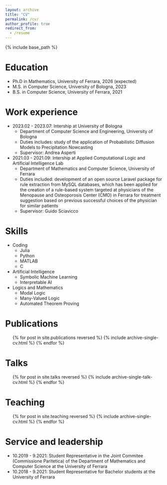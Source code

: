 ```yaml
---
layout: archive
title: "CV"
permalink: /cv/
author_profile: true
redirect_from:
  - /resume
---
```


{% include base_path %}

Education
======
* Ph.D in Mathematics, University of Ferrara, 2026 (expected)
* M.S. in Computer Science, University of Bologna, 2023
* B.S. in Computer Science, University of Ferrara, 2021

Work experience
======
* 2023.02 - 2023.07: Intership at University of Bologna
  * Department of Computer Science and Engineering, University of Bologna
  * Duties includes: study of the application of Probabilistic Diffusion Models to
    Precipitation Nowcasting
  * Supervisor: Andrea Asperti
* 2021.03 - 2021.09: Intership at Applied Computational Logic and Artificial Intelligence
  Lab
  * Department of Mathematics and Computer Science, University of Ferrara
  * Duties included: development of an open source Laravel package for rule extraction from
    MySQL databases, which has been applied for the creation of a rule-based system targeted
    at physicians of the Menopause and Osteoporosis Center (CMO) in Ferrara for treatment
    suggestion based on previous successful choices of the physician for similar patients 
  * Supervisor: Guido Sciavicco
  
Skills
======
* Coding
  * Julia
  * Python
  * MATLAB
  * C
* Artificial Intelligence
  * Symbolic Machine Learning
  * Interpretable AI
* Logics and Mathematics
  * Modal Logic
  * Many-Valued Logic
  * Automated Theorem Proving

Publications
======

<ul>{% for post in site.publications reversed %}
  {% include archive-single-cv.html %}
{% endfor %}</ul>
  
Talks
======

<ul>{% for post in site.talks reversed %}
  {% include archive-single-talk-cv.html  %}
{% endfor %}</ul>
  
Teaching
======
<ul>{% for post in site.teaching reversed %}
  {% include archive-single-cv.html %}
{% endfor %}</ul>
  
Service and leadership
======
* 10.2019 - 9.2021: Student Representative in the Joint Commitee (Commissione Paritetica) of
  the Department of Mathematics and Computer Science at the University of Ferrara
* 10.2018 - 9.2021: Student Representative for Bachelor students at the University of
  Ferrara
